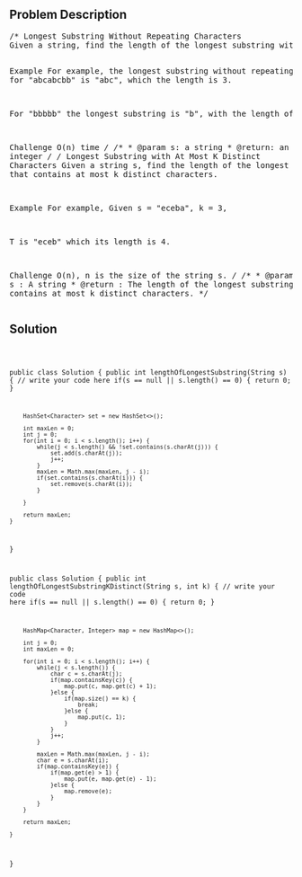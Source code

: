 <!--
<style>
  body { font-family: Arial, sans-serif; }
  .container { max-width: 744px; margin: 0 auto; padding: 10px; }
  .comment-block { background-color: #f9f9f9; padding: 10px; border-left: 5px solid #ccc; max-width: 100%; margin: 20px auto; overflow-wrap: break-word; white-space: pre-wrap; }
  .code-block { background-color: #f4f4f4; padding: 10px; border: 1px solid #ddd; max-width: 100%; margin: 20px auto; overflow-wrap: break-word; white-space: pre-wrap; }
</style>
-->

<div class='container'>
<h2>Problem Description</h2>
<div class='comment-block'>
<pre>
/* Longest Substring Without Repeating Characters 
Given a string, find the length of the longest substring without repeating characters.

Example
For example, the longest substring without repeating letters for "abcabcbb" is "abc", which the length is 3.

For "bbbbb" the longest substring is "b", with the length of 1.

Challenge 
O(n) time
*/
    /**
     * @param s: a string
     * @return: an integer 
     */
/* Longest Substring with At Most K Distinct Characters 
Given a string s, find the length of the longest substring T that contains at most k distinct characters.

Example
For example, Given s = "eceba", k = 3,

T is "eceb" which its length is 4.

Challenge 
O(n), n is the size of the string s.
*/
    /**
     * @param s : A string
     * @return : The length of the longest substring 
     *           that contains at most k distinct characters.
     */
</pre>
</div>

<h2>Solution</h2>
<div class='code-block'>
<pre><code class='language-java'>

public class Solution {
    public int lengthOfLongestSubstring(String s) {
        // write your code here
        if(s == null || s.length() == 0) {
            return 0;
        }
        
        HashSet<Character> set = new HashSet<>();

        int maxLen = 0;
        int j = 0;
        for(int i = 0; i < s.length(); i++) {
            while(j < s.length() && !set.contains(s.charAt(j))) {
                set.add(s.charAt(j));
                j++;
            }
            maxLen = Math.max(maxLen, j - i);
            if(set.contains(s.charAt(i))) {
                set.remove(s.charAt(i));
            }
            
        }
        
        return maxLen;
    }
}



public class Solution {
    public int lengthOfLongestSubstringKDistinct(String s, int k) {
        // write your code here
        if(s == null || s.length() == 0) {
            return 0;
        }
        
        HashMap<Character, Integer> map = new HashMap<>();
        
        int j = 0;
        int maxLen = 0;
        
        for(int i = 0; i < s.length(); i++) {
            while(j < s.length()) {
                char c = s.charAt(j);
                if(map.containsKey(c)) {
                    map.put(c, map.get(c) + 1);
                }else {
                    if(map.size() == k) {
                        break;
                    }else {
                        map.put(c, 1);
                    }
                }
                j++;
            }
            
            maxLen = Math.max(maxLen, j - i);
            char e = s.charAt(i);
            if(map.containsKey(e)) {
                if(map.get(e) > 1) {
                    map.put(e, map.get(e) - 1);
                }else {
                    map.remove(e);
                }
            }
        }
        
        return maxLen;
    
    }
}</code></pre>
</div>
</div>

